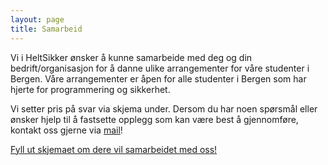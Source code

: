 ```yaml
---
layout: page
title: Samarbeid
---
```


Vi i HeltSikker ønsker å kunne samarbeide med deg og din bedrift/organisasjon for å danne ulike arrangementer for våre studenter i Bergen. Våre arrangementer er åpen for alle studenter i Bergen som har hjerte for programmering og sikkerhet.

Vi setter pris på svar via skjema under. Dersom du har noen spørsmål eller ønsker hjelp til å fastsette opplegg som kan være best å gjennomføre, kontakt oss gjerne via [mail](styre@heltsikker.no)!

[Fyll ut skjemaet om dere vil samarbeidet med oss!](https://docs.google.com/forms/d/1A1tTzPs3MdN8MdVXYoEhqCAuLStE5tqeeH-gsj6vzhY/edit)
